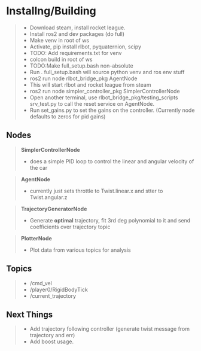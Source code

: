 
# Installng/Building
>- Download steam, install rocket league.
>- Install ros2 and dev packages (do full)  
>- Make venv in root of ws
>- Activate, pip install rlbot, pyquaternion, scipy
>- TODO: Add requirements.txt for venv  
>- colcon build  in root of ws
>- TODO:Make full_setup.bash non-absolute
>- Run . full_setup.bash will source python venv and ros env stuff  
>- ros2 run node rlbot_bridge_pkg AgentNode   
>- This will start rlbot and rocket league from steam  
>- ros2 run node simpler_controller_pkg SimplerControllerNode  
>- Open another terminal, use rlbot_bridge_pkg/testing_scripts srv_test.py to call the reset service on AgentNode.  
>- Run set_gains.py to set the gains on the controller. (Currently node defaults to zeros for pid gains)  

## Nodes
>**SimplerControllerNode**   
>- does a simple PID loop to control the linear and angular velocity of the car  
  
>**AgentNode**  
>- currently just sets throttle to Twist.linear.x and stter to Twist.angular.z  
  
>**TrajectoryGeneratorNode**  
>- Generate **optimal** trajectory, fit 3rd deg polynomial to it and send coefficients over trajectory topic  
  
>**PlotterNode**  
>- Plot data from various topics for analysis  

## Topics
>- /cmd_vel
>- /player0/RigidBodyTick
>- /current_trajectory

## Next Things
>- Add trajectory following controller (generate twist message from trajectory and err)
>- Add boost usage.